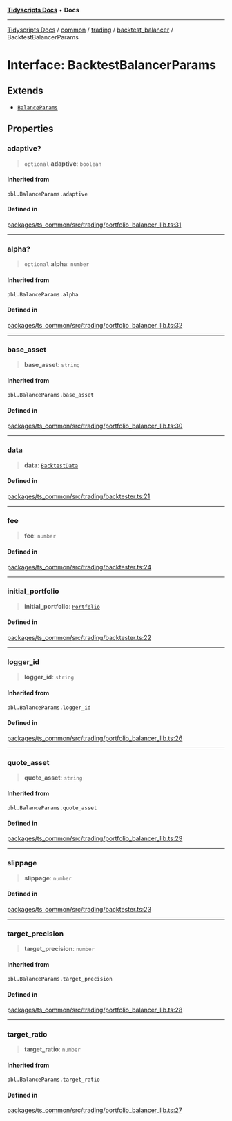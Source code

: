 [**Tidyscripts Docs**](../../../../../../../README.md) • **Docs**

***

[Tidyscripts Docs](../../../../../../../globals.md) / [common](../../../../../README.md) / [trading](../../../README.md) / [backtest\_balancer](../README.md) / BacktestBalancerParams

# Interface: BacktestBalancerParams

## Extends

- [`BalanceParams`](../../portfolio_balancer_lib/type-aliases/BalanceParams.md)

## Properties

### adaptive?

> `optional` **adaptive**: `boolean`

#### Inherited from

`pbl.BalanceParams.adaptive`

#### Defined in

[packages/ts\_common/src/trading/portfolio\_balancer\_lib.ts:31](https://github.com/sheunaluko/tidyscripts/blob/master/packages/ts_common/src/trading/portfolio_balancer_lib.ts#L31)

***

### alpha?

> `optional` **alpha**: `number`

#### Inherited from

`pbl.BalanceParams.alpha`

#### Defined in

[packages/ts\_common/src/trading/portfolio\_balancer\_lib.ts:32](https://github.com/sheunaluko/tidyscripts/blob/master/packages/ts_common/src/trading/portfolio_balancer_lib.ts#L32)

***

### base\_asset

> **base\_asset**: `string`

#### Inherited from

`pbl.BalanceParams.base_asset`

#### Defined in

[packages/ts\_common/src/trading/portfolio\_balancer\_lib.ts:30](https://github.com/sheunaluko/tidyscripts/blob/master/packages/ts_common/src/trading/portfolio_balancer_lib.ts#L30)

***

### data

> **data**: [`BacktestData`](../type-aliases/BacktestData.md)

#### Defined in

[packages/ts\_common/src/trading/backtester.ts:21](https://github.com/sheunaluko/tidyscripts/blob/master/packages/ts_common/src/trading/backtester.ts#L21)

***

### fee

> **fee**: `number`

#### Defined in

[packages/ts\_common/src/trading/backtester.ts:24](https://github.com/sheunaluko/tidyscripts/blob/master/packages/ts_common/src/trading/backtester.ts#L24)

***

### initial\_portfolio

> **initial\_portfolio**: [`Portfolio`](../type-aliases/Portfolio.md)

#### Defined in

[packages/ts\_common/src/trading/backtester.ts:22](https://github.com/sheunaluko/tidyscripts/blob/master/packages/ts_common/src/trading/backtester.ts#L22)

***

### logger\_id

> **logger\_id**: `string`

#### Inherited from

`pbl.BalanceParams.logger_id`

#### Defined in

[packages/ts\_common/src/trading/portfolio\_balancer\_lib.ts:26](https://github.com/sheunaluko/tidyscripts/blob/master/packages/ts_common/src/trading/portfolio_balancer_lib.ts#L26)

***

### quote\_asset

> **quote\_asset**: `string`

#### Inherited from

`pbl.BalanceParams.quote_asset`

#### Defined in

[packages/ts\_common/src/trading/portfolio\_balancer\_lib.ts:29](https://github.com/sheunaluko/tidyscripts/blob/master/packages/ts_common/src/trading/portfolio_balancer_lib.ts#L29)

***

### slippage

> **slippage**: `number`

#### Defined in

[packages/ts\_common/src/trading/backtester.ts:23](https://github.com/sheunaluko/tidyscripts/blob/master/packages/ts_common/src/trading/backtester.ts#L23)

***

### target\_precision

> **target\_precision**: `number`

#### Inherited from

`pbl.BalanceParams.target_precision`

#### Defined in

[packages/ts\_common/src/trading/portfolio\_balancer\_lib.ts:28](https://github.com/sheunaluko/tidyscripts/blob/master/packages/ts_common/src/trading/portfolio_balancer_lib.ts#L28)

***

### target\_ratio

> **target\_ratio**: `number`

#### Inherited from

`pbl.BalanceParams.target_ratio`

#### Defined in

[packages/ts\_common/src/trading/portfolio\_balancer\_lib.ts:27](https://github.com/sheunaluko/tidyscripts/blob/master/packages/ts_common/src/trading/portfolio_balancer_lib.ts#L27)
